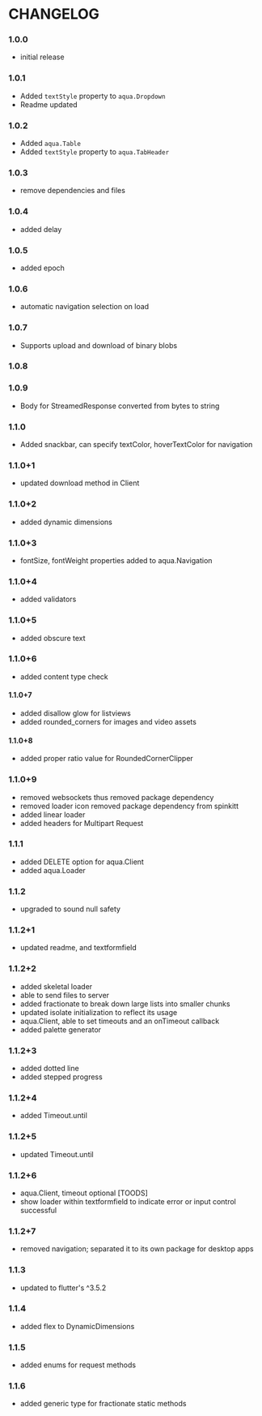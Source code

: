 # CHANGELOG

### 1.0.0
- initial release

### 1.0.1
- Added `textStyle` property to `aqua.Dropdown`
- Readme updated

### 1.0.2
- Added `aqua.Table`
- Added `textStyle` property to `aqua.TabHeader`

### 1.0.3
- remove dependencies and files

### 1.0.4
- added delay

### 1.0.5
- added epoch

### 1.0.6
- automatic navigation selection on load

### 1.0.7
- Supports upload and download of binary blobs

### 1.0.8

### 1.0.9
- Body for StreamedResponse converted from bytes to string

### 1.1.0
- Added snackbar, can specify textColor, hoverTextColor for navigation

### 1.1.0+1
- updated download method in Client

### 1.1.0+2
- added dynamic dimensions

### 1.1.0+3
- fontSize, fontWeight properties added to aqua.Navigation

### 1.1.0+4
- added validators

### 1.1.0+5
- added obscure text

### 1.1.0+6
- added content type check

#### 1.1.0+7
- added disallow glow for listviews
- added rounded_corners for images and video assets

#### 1.1.0+8
- added proper ratio value for RoundedCornerClipper

### 1.1.0+9
- removed websockets thus removed package dependency
- removed loader icon removed package dependency from spinkitt
- added linear loader
- added headers for Multipart Request

### 1.1.1
- added DELETE option for aqua.Client
- added aqua.Loader

### 1.1.2
- upgraded to sound null safety

### 1.1.2+1
- updated readme, and textformfield

### 1.1.2+2
- added skeletal loader
- able to send files to server
- added fractionate to break down large lists into smaller chunks
- updated isolate initialization to reflect its usage
- aqua.Client, able to set timeouts and an onTimeout callback
- added palette generator

### 1.1.2+3
- added dotted line
- added stepped progress
### 1.1.2+4
- added Timeout.until
### 1.1.2+5
- updated Timeout.until
### 1.1.2+6
- aqua.Client, timeout optional
[TOODS]
- show loader within textformfield to indicate error or input control successful

### 1.1.2+7
- removed navigation; separated it to its own package for desktop apps

### 1.1.3
- updated to flutter's ^3.5.2

### 1.1.4
- added flex to DynamicDimensions
### 1.1.5
- added enums for request methods
### 1.1.6
- added generic type for fractionate static methods